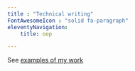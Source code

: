 ```yaml
---
title : "Technical writing"
FontAwesomeIcon : "solid fa-paragraph"
eleventyNavigation:
    title: oop

---
```



See [examples of my work](/content/technical-writing-examples)
